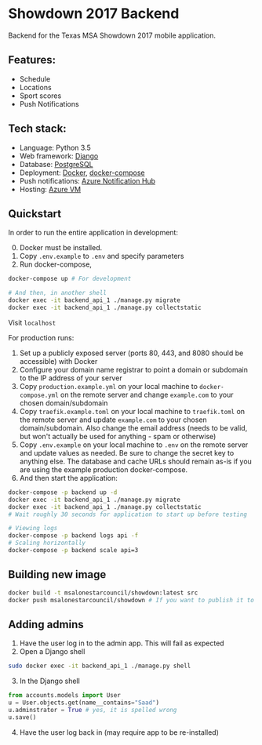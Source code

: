 # **Showdown 2017 Backend**
Backend for the Texas MSA Showdown 2017 mobile application.

## Features:
* Schedule
* Locations
* Sport scores
* Push Notifications

## Tech stack:
* Language: Python 3.5
* Web framework: [Django](https://www.djangoproject.com)
* Database: [PostgreSQL](https://www.postgresql.org/)
* Deployment: [Docker](https://www.docker.com/), [docker-compose](https://docs.docker.com/compose/)
* Push notifications: [Azure Notification Hub](https://azure.microsoft.com/en-us/services/notification-hubs/)
* Hosting: [Azure VM](https://docs.microsoft.com/en-us/azure/virtual-machines/virtual-machines-linux-docker-compose-quickstart)


## Quickstart

In order to run the entire application in development:

0. Docker must be installed. 
1. Copy ```.env.example``` to ```.env``` and specify parameters
2. Run docker-compose,

```bash
docker-compose up # For development

# And then, in another shell
docker exec -it backend_api_1 ./manage.py migrate
docker exec -it backend_api_1 ./manage.py collectstatic
```
Visit ```localhost``` 

For production runs:
1. Set up a publicly exposed server (ports 80, 443, and 8080 should be accessible) with Docker
2. Configure your domain name registrar to point a domain or subdomain to the IP address of your server
3. Copy ```production.example.yml``` on your local machine to ```docker-compose.yml``` on the remote server and change ```example.com``` to your chosen domain/subdomain
4. Copy ```traefik.example.toml``` on your local machine to ```traefik.toml``` on the remote server and update ```example.com``` to your chosen domain/subdomain. Also change the email address (needs to be valid, but won't actually be used for anything - spam or otherwise)
5. Copy ```.env.example``` on your local machine to ```.env``` on the remote server and update values as needed. Be sure to change the secret key to anything else. The database and cache URLs should remain as-is if you are using the example production docker-compose.
6. And then start the application:
```bash
docker-compose -p backend up -d
docker exec -it backend_api_1 ./manage.py migrate
docker exec -it backend_api_1 ./manage.py collectstatic
# Wait roughly 30 seconds for application to start up before testing

# Viewing logs
docker-compose -p backend logs api -f
# Scaling horizontally
docker-compose -p backend scale api=3
```

## Building new image
``` bash 
docker build -t msalonestarcouncil/showdown:latest src
docker push msalonestarcouncil/showdown # If you want to publish it to the docker registry - will need permissions
```

## Adding admins
1. Have the user log in to the admin app. This will fail as expected
2. Open a Django shell
```bash
sudo docker exec -it backend_api_1 ./manage.py shell
```
3. In the Django shell
```python
from accounts.models import User
u = User.objects.get(name__contains="Saad")
u.adminstrator = True # yes, it is spelled wrong
u.save()
```

4. Have the user log back in (may require app to be re-installed)
